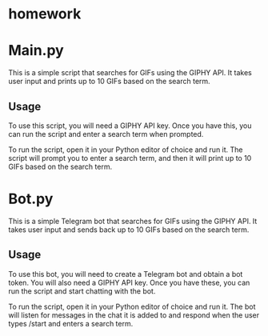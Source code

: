 # homework
<h1>Main.py</h1>
<p>This is a simple script that searches for GIFs using the GIPHY API. It takes user input and prints up to 10 GIFs based on the search term.</p>
<h2>Usage</h2>
<p>To use this script, you will need a GIPHY API key. Once you have this, you can run the script and enter a search term when prompted.</p>
<p>To run the script, open it in your Python editor of choice and run it. The script will prompt you to enter a search term, and then it will print up to 10 GIFs based on the search term.</p>
<h1>Bot.py</h1>
<p>This is a simple Telegram bot that searches for GIFs using the GIPHY API. It takes user input and sends back up to 10 GIFs based on the search term.</p>
<h2>Usage</h2>
<p>To use this bot, you will need to create a Telegram bot and obtain a bot token. You will also need a GIPHY API key. Once you have these, you can run the script and start chatting with the bot.</p>
<p>To run the script, open it in your Python editor of choice and run it. The bot will listen for messages in the chat it is added to and respond when the user types /start and enters a search term.</p>
